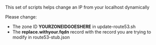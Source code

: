 This set of scripts helps change an IP from your localhost dynamically

Please change:

* The zone ID **YOURZONEIDGOESHERE** in update-route53.sh
* The **replace.withyour.fqdn** record with the record you are trying to modify in route53-stub.json
